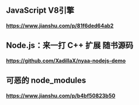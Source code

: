 ## JavaScript V8引擎
#### https://www.jianshu.com/p/81f6ded64ab2

## Node.js：来一打 C++ 扩展 随书源码
#### https://github.com/XadillaX/nyaa-nodejs-demo

## 可恶的 node_modules
#### https://www.jianshu.com/p/b4bf50823b50
